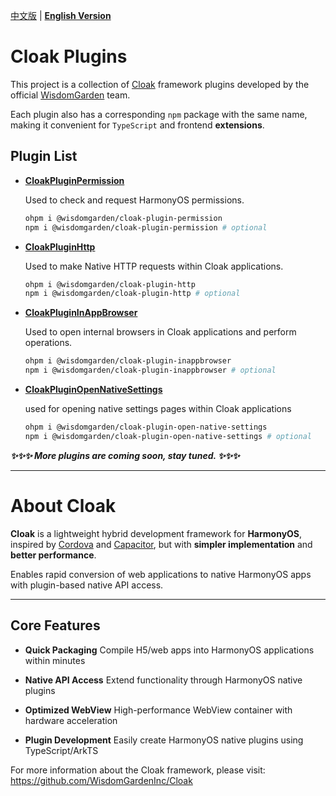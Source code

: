 [中文版](./README.md) | [**English Version**](./README-EN.md)

# Cloak Plugins

This project is a collection of [Cloak](https://github.com/WisdomGardenInc/Cloak) framework plugins developed by the official [WisdomGarden](https://tronclass.com.cn/) team.

Each plugin also has a corresponding `npm` package with the same name, making it convenient for `TypeScript` and frontend **extensions**.

## Plugin List

- **[CloakPluginPermission](./plugins/CloakPluginPermission/README-EN.md)**
  
  Used to check and request HarmonyOS permissions.

  ```bash
  ohpm i @wisdomgarden/cloak-plugin-permission
  npm i @wisdomgarden/cloak-plugin-permission # optional
  ```

- **[CloakPluginHttp](./plugins/CloakPluginHttp/README-EN.md)**
  
  Used to make Native HTTP requests within Cloak applications.

  ```bash
  ohpm i @wisdomgarden/cloak-plugin-http
  npm i @wisdomgarden/cloak-plugin-http # optional
  ```

- **[CloakPluginInAppBrowser](./plugins/CloakPluginInAppBrowser/README-EN.md)**
  
  Used to open internal browsers in Cloak applications and perform operations.

  ```bash
  ohpm i @wisdomgarden/cloak-plugin-inappbrowser
  npm i @wisdomgarden/cloak-plugin-inappbrowser # optional
  ```

- **[CloakPluginOpenNativeSettings](https://github.com/WisdomGardenInc/CloakPlugins/blob/master/plugins/CloakPluginOpenNativeSettings/README-EN.md)**

  used for opening native settings pages within Cloak applications

  ```bash
  ohpm i @wisdomgarden/cloak-plugin-open-native-settings
  npm i @wisdomgarden/cloak-plugin-open-native-settings # optional
  ```

***✨✨✨ More plugins are coming soon, stay tuned. ✨✨✨***

---

# About **Cloak**

**Cloak** is a lightweight hybrid development framework for **HarmonyOS**, inspired by [Cordova](https://cordova.apache.org/) and [Capacitor](https://capacitorjs.com/), but with **simpler implementation** and **better performance**.

Enables rapid conversion of web applications to native HarmonyOS apps with plugin-based native API access.

---

## Core Features

- **Quick Packaging**
  Compile H5/web apps into HarmonyOS applications within minutes

- **Native API Access**
  Extend functionality through HarmonyOS native plugins

- **Optimized WebView**
  High-performance WebView container with hardware acceleration

- **Plugin Development**
  Easily create HarmonyOS native plugins using TypeScript/ArkTS

For more information about the Cloak framework, please visit: https://github.com/WisdomGardenInc/Cloak